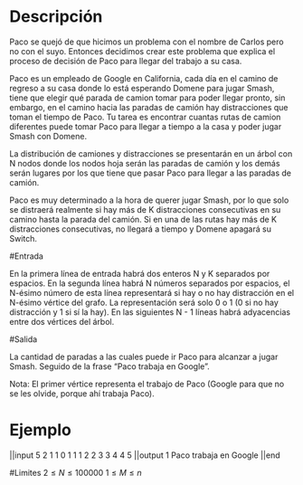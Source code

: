 
# Descripción

Paco se quejó de que hicimos un problema con el nombre de Carlos pero no con el suyo. Entonces decidimos crear este problema que explica el proceso de decisión de Paco para llegar del trabajo a su casa. 

Paco es un empleado de Google en California, cada día en el camino de regreso a su casa donde lo está esperando Domene para jugar Smash, tiene que elegir qué parada de camion tomar para poder llegar pronto, sin embargo, en el camino hacia las paradas de camión hay distracciones que toman el tiempo de Paco. 
Tu tarea es encontrar cuantas rutas de camion diferentes puede tomar Paco para llegar a tiempo a la casa y poder jugar Smash con Domene. 

La distribución de camiones y distracciones se presentarán en un árbol con N nodos donde los nodos hoja serán las paradas de camión y los demás serán lugares por los que tiene que pasar Paco para llegar a las paradas de camión.

Paco es muy determinado a la hora de querer jugar Smash, por lo que solo se distraerá realmente si hay más de K distracciones consecutivas en su camino hasta la parada del camión. Si en una de las rutas hay más de K distracciones consecutivas, no llegará a tiempo y Domene apagará su Switch.

#Entrada

En la primera línea de entrada habrá dos enteros N y K separados por espacios. 
En la segunda línea habrá N números separados por espacios, el N-ésimo número de esta línea representará si hay o no hay distracción en el N-ésimo vértice del grafo. La representación será solo 0 o 1 (0 si no hay distracción y 1 si sí la hay). 
En las siguientes N - 1 líneas habrá adyacencias entre dos vértices del árbol. 

#Salida

La cantidad de paradas a las cuales puede ir Paco para alcanzar a jugar Smash.
Seguido de la frase “Paco trabaja en Google”. 

Nota: El primer vértice representa el trabajo de Paco (Google para que no se les olvide, porque ahí trabaja Paco).

# Ejemplo

||input
5 2
1 1 0 1 1
1 2
2 3
3 4
4 5
||output
1
Paco trabaja en Google
||end


#Limites
$2 \le N \le 100000$
$1 \le M \le n$
